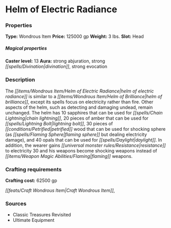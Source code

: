 ﻿---
Title: "Helm of Electric Radiance"
Type: "Wondrous Item"
Price: "125000 gp"
Weight: "3 lbs."
Slot: "Head"
Caster level: "13"
Aura: "strong abjuration, strong divination, strong evocation"
Description: |
  "The _helm of electric radiance_ is similar to a _helm of brilliance_, except its spells focus on electricity rather than fire. Other aspects of the helm, such as detecting and damaging undead, remain unchanged. The helm has 10 sapphires that can be used for _chain lightning_, 20 pieces of amber that can be used for _lightning bolt_, 30 pieces of petrified wood that can be used for _shocking sphere_ (as _flaming sphere_ but dealing electricity damage), and 40 opals that can be used for _daylight_. In addition, the wearer gains resistance to electricity 30 and his weapons become _shocking_ weapons instead of _flaming_ weapons."
Crafting cost: "62500 gp"
Sources: "['Classic Treasures Revisited', 'Ultimate Equipment']"
---

# Helm of Electric Radiance

### Properties

**Type:** Wondrous Item **Price:** 125000 gp **Weight:** 3 lbs. **Slot:** Head

##### Magical properties

**Caster level:** 13 **Aura:** strong abjuration, strong _[[spells/Divination|divination]]_, strong evocation

### Description

The _[[items/Wondrous Item/Helm of Electric Radiance|helm of electric radiance]]_ is similar to a _[[items/Wondrous Item/Helm of Brilliance|helm of brilliance]]_, except its spells focus on electricity rather than fire. Other aspects of the helm, such as detecting and damaging undead, remain unchanged. The helm has 10 sapphires that can be used for _[[spells/Chain Lightning|chain lightning]]_, 20 pieces of amber that can be used for _[[spells/Lightning Bolt|lightning bolt]]_, 30 pieces of _[[conditions/Petrified|petrified]]_ wood that can be used for shocking sphere (as _[[spells/Flaming Sphere|flaming sphere]]_ but dealing electricity damage), and 40 opals that can be used for _[[spells/Daylight|daylight]]_. In addition, the wearer gains _[[universal monster rules/Resistance|resistance]]_ to electricity 30 and his weapons become shocking weapons instead of _[[items/Weapon Magic Abilities/Flaming|flaming]]_ weapons.

### Crafting requirements

**Crafting cost:** 62500 gp

_[[feats/Craft Wondrous Item|Craft Wondrous Item]]_,

### Sources

* Classic Treasures Revisited
* Ultimate Equipment
